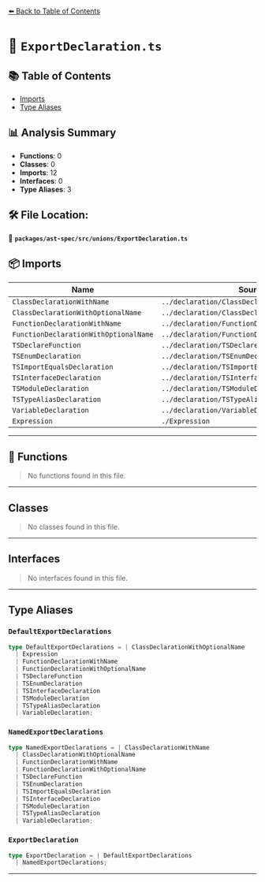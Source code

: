 [⬅️ Back to Table of Contents](../../../../index.md)

# 📄 `ExportDeclaration.ts`

## 📚 Table of Contents

- [Imports](#imports)
- [Type Aliases](#type-aliases)

## 📊 Analysis Summary

- **Functions**: 0
- **Classes**: 0
- **Imports**: 12
- **Interfaces**: 0
- **Type Aliases**: 3

## 🛠️ File Location:
📂 **`packages/ast-spec/src/unions/ExportDeclaration.ts`**

## 📦 Imports

| Name | Source |
|------|--------|
| `ClassDeclarationWithName` | `../declaration/ClassDeclaration/spec` |
| `ClassDeclarationWithOptionalName` | `../declaration/ClassDeclaration/spec` |
| `FunctionDeclarationWithName` | `../declaration/FunctionDeclaration/spec` |
| `FunctionDeclarationWithOptionalName` | `../declaration/FunctionDeclaration/spec` |
| `TSDeclareFunction` | `../declaration/TSDeclareFunction/spec` |
| `TSEnumDeclaration` | `../declaration/TSEnumDeclaration/spec` |
| `TSImportEqualsDeclaration` | `../declaration/TSImportEqualsDeclaration/spec` |
| `TSInterfaceDeclaration` | `../declaration/TSInterfaceDeclaration/spec` |
| `TSModuleDeclaration` | `../declaration/TSModuleDeclaration/spec` |
| `TSTypeAliasDeclaration` | `../declaration/TSTypeAliasDeclaration/spec` |
| `VariableDeclaration` | `../declaration/VariableDeclaration/spec` |
| `Expression` | `./Expression` |


---

## 🔧 Functions

> No functions found in this file.


---

## Classes

> No classes found in this file.


---

## Interfaces

> No interfaces found in this file.


---

## Type Aliases

### `DefaultExportDeclarations`

```ts
type DefaultExportDeclarations = | ClassDeclarationWithOptionalName
  | Expression
  | FunctionDeclarationWithName
  | FunctionDeclarationWithOptionalName
  | TSDeclareFunction
  | TSEnumDeclaration
  | TSInterfaceDeclaration
  | TSModuleDeclaration
  | TSTypeAliasDeclaration
  | VariableDeclaration;
```

### `NamedExportDeclarations`

```ts
type NamedExportDeclarations = | ClassDeclarationWithName
  | ClassDeclarationWithOptionalName
  | FunctionDeclarationWithName
  | FunctionDeclarationWithOptionalName
  | TSDeclareFunction
  | TSEnumDeclaration
  | TSImportEqualsDeclaration
  | TSInterfaceDeclaration
  | TSModuleDeclaration
  | TSTypeAliasDeclaration
  | VariableDeclaration;
```

### `ExportDeclaration`

```ts
type ExportDeclaration = | DefaultExportDeclarations
  | NamedExportDeclarations;
```


---